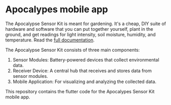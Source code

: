 # Apocalypes mobile app

The Apocalypse Sensor Kit is meant for gardening. It's a cheap, DIY suite of hardware and software that you can put together yourself, plant in the ground, and get readings for light intensity, soil moisture, humidity, and temperature. 
Read the [full documentation](https://github.com/team-watchdog/apocalypse-sensor-kit).

The Apocalypse Sensor Kit consists of three main components:
1. Sensor Modules: Battery-powered devices that collect environmental data.
2. Receiver Device: A central hub that receives and stores data from sensor modules.
2. Mobile Application: For visualizing and analyzing the collected data.

This repository contains the flutter code for the Apocalypes Sensor Kit mobile app.
